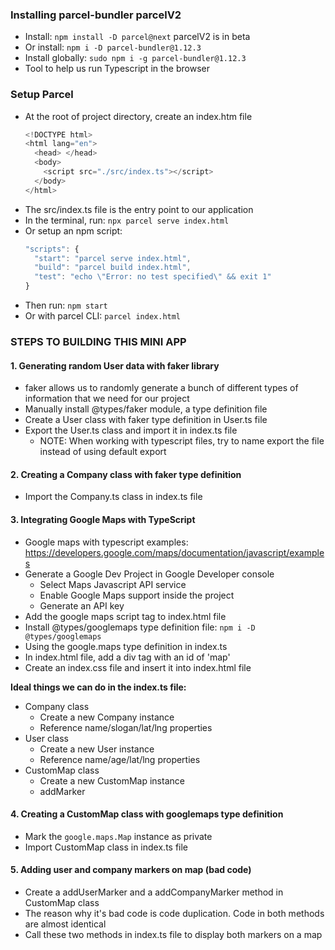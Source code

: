 ### Installing parcel-bundler parcelV2
- Install: `npm install -D parcel@next` parcelV2 is in beta
- Or install: `npm i -D parcel-bundler@1.12.3`
- Install globally: `sudo npm i -g parcel-bundler@1.12.3`
- Tool to help us run Typescript in the browser

### Setup Parcel
- At the root of project directory, create an index.htm file
  ```js
  <!DOCTYPE html>
  <html lang="en">
    <head> </head>
    <body>
      <script src="./src/index.ts"></script>
    </body>
  </html>
  ```
- The src/index.ts file is the entry point to our application
- In the terminal, run: `npx parcel serve index.html`
- Or setup an npm script:
  ```js
  "scripts": {
    "start": "parcel serve index.html",
    "build": "parcel build index.html",
    "test": "echo \"Error: no test specified\" && exit 1"
  }
  ```
- Then run: `npm start`
- Or with parcel CLI: `parcel index.html`


### STEPS TO BUILDING THIS MINI APP

#### 1. Generating random User data with faker library
- faker allows us to randomly generate a bunch of different types of information that we need for our project
- Manually install @types/faker module, a type definition file
- Create a User class with faker type definition in User.ts file
- Export the User.ts class and import it in index.ts file
  - NOTE: When working with typescript files, try to name export the file instead of using default export

#### 2. Creating a Company class with faker type definition
- Import the Company.ts class in index.ts file

#### 3. Integrating Google Maps with TypeScript
- Google maps with typescript examples: https://developers.google.com/maps/documentation/javascript/examples
- Generate a Google Dev Project in Google Developer console
  - Select Maps Javascript API service
  - Enable Google Maps support inside the project
  - Generate an API key
- Add the google maps script tag to index.html file
- Install @types/googlemaps type definition file: `npm i -D @types/googlemaps`
- Using the google.maps type definition in index.ts
- In index.html file, add a div tag with an id of 'map'
- Create an index.css file and insert it into index.html file

**Ideal things we can do in the index.ts file:**
- Company class
  - Create a new Company instance
  - Reference name/slogan/lat/lng properties
- User class
  - Create a new User instance
  - Reference name/age/lat/lng properties
- CustomMap class
  - Create a new CustomMap instance
  - addMarker

#### 4. Creating a CustomMap class with googlemaps type definition
- Mark the `google.maps.Map` instance as private
- Import CustomMap class in index.ts file

#### 5. Adding user and company markers on map (bad code)
- Create a addUserMarker and a addCompanyMarker method in CustomMap class
- The reason why it's bad code is code duplication. Code in both methods are almost identical
- Call these two methods in index.ts file to display both markers on a map